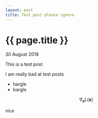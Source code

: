 ```yaml
---
layout: post
title: Test post please ignore
---
```


{{ page.title }}
================

<p class="meta">30 August 2018</p>

This is a test post

I am really bad at test posts
* hargle
* bargle

$$ \nabla_\boldsymbol{x} L(\boldsymbol{x}) $$

_nice_
